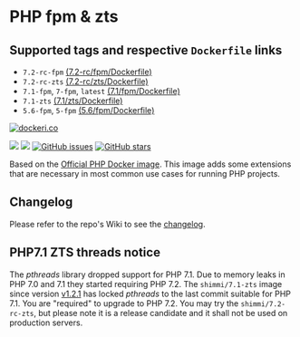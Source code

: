 # PHP fpm & zts
## Supported tags and respective `Dockerfile` links
* `7.2-rc-fpm` [(7.2-rc/fpm/Dockerfile)](https://github.com/Shimmi/docker-php/blob/master/7.2-rc/fpm/Dockerfile)
* `7.2-rc-zts` [(7.2-rc/zts/Dockerfile)](https://github.com/Shimmi/docker-php/blob/master/7.2-rc/zts/Dockerfile)
* `7.1-fpm`, `7-fpm`, `latest` [(7.1/fpm/Dockerfile)](https://github.com/Shimmi/docker-php/blob/master/7.1/fpm/Dockerfile)
* `7.1-zts` [(7.1/zts/Dockerfile)](https://github.com/Shimmi/docker-php/blob/master/7.1/zts/Dockerfile)
* `5.6-fpm`, `5-fpm` [(5.6/fpm/Dockerfile)](https://github.com/Shimmi/docker-php/blob/master/5.6/fpm/Dockerfile)

[![dockeri.co](http://dockeri.co/image/shimmi/php)](https://registry.hub.docker.com/shimmi/php/)

[![](https://images.microbadger.com/badges/image/shimmi/php.svg)](https://microbadger.com/images/shimmi/php "Get your own image badge on microbadger.com")
[![](https://images.microbadger.com/badges/version/shimmi/php.svg)](https://microbadger.com/images/shimmi/php "Get your own version badge on microbadger.com")
[![GitHub issues](https://img.shields.io/github/issues/shimmi/docker-php.svg "GitHub issues")](https://github.com/docker-php)
[![GitHub stars](https://img.shields.io/github/stars/shimmi/docker-php.svg "GitHub stars")](https://github.com/docker-php)

Based on the [Official PHP Docker image](https://store.docker.com/images/9c2c5426-0cca-4a30-a450-b2961541c6dc "official image").
This image adds some extensions that are necessary in most common use cases for running PHP projects.

## Changelog
Please refer to the repo's Wiki to see the [changelog](https://github.com/Shimmi/docker-php/wiki/Changelog).

## PHP7.1 ZTS threads notice
The _pthreads_ library dropped support for PHP 7.1. Due to memory leaks in PHP 7.0 and 7.1
they started requiring PHP 7.2. The `shimmi/7.1-zts` image since version [v1.2.1](https://github.com/Shimmi/docker-php/tree/v1.2.1)
has locked _pthreads_ to the last commit suitable for PHP 7.1. You are "required" to
upgrade to PHP 7.2. You may try the `shimmi/7.2-rc-zts`, but please note it is a release candidate
and it shall not be used on production servers.
